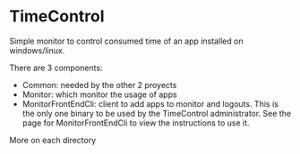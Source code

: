 # TimeControl

Simple monitor to control consumed time of an app installed on windows/linux.

There are 3 components:

- Common: needed by the other 2 proyects
- Monitor: which monitor the usage of apps
- MonitorFrontEndCli: client to add apps to monitor and logouts. This is the only one binary to be used by the TimeControl administrator. See the page for MonitorFrontEndCli to view the instructions to use it.

More on each directory